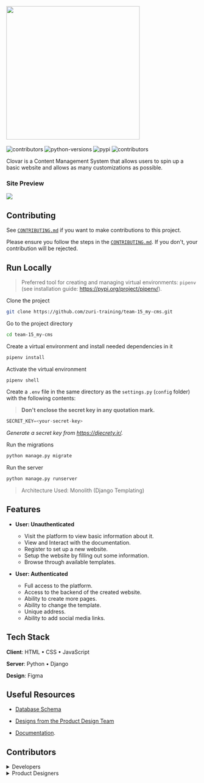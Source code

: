 <p align="left">
  <img src="https://user-images.githubusercontent.com/87664239/183072505-f90dfcf1-8347-4fba-bb0a-e022f0fdee33.png" width=350>
  <br>
  <br>
   <img src="https://img.shields.io/badge/license-MIT-brightgreen" alt="contributors" href="https://github.com/zuri-training/team-15_my-cms/blob/main/LICENSE">
   <img src="https://img.shields.io/pypi/pyversions/django" alt="python-versions" href="https://www.python.org/downloads/">
   <img src="https://img.shields.io/pypi/v/pipenv" alt="pypi" href="https://python.org/pypi/pipenv">
   <img src="https://img.shields.io/github/contributors/zuri-training/team-15_my-cms" alt="contributors" href="https://github.com/zuri-training/team-15_my-cms/graphs/contributors">
</p>
   
Clovar is a Content Management System that allows users to spin up a basic website and allows as many customizations as possible.
### Site Preview

<kbd>
  <a href="https://sentfi.netlify.app" target="_blank">
    <img src="https://user-images.githubusercontent.com/87664239/194041901-c9dd5f94-9329-4824-8b4b-09452eeec379.gif">
  </a>
</kbd>


## Contributing

See [`CONTRIBUTING.md`](https://github.com/zuri-training/my_cms-pjt-15/blob/main/CONTRIBUTING.md) if you want to make contributions to this project.

Please ensure you follow the steps in the [`CONTRIBUTING.md`](https://github.com/zuri-training/my_cms-pjt-15/blob/main/CONTRIBUTING.md). If you don't, your contribution will be rejected.

## Run Locally

> Preferred tool for creating and managing virtual environments: `pipenv` (see installation guide: <https://pypi.org/project/pipenv/>).

Clone the project

```bash
git clone https://github.com/zuri-training/team-15_my-cms.git
```

Go to the project directory

```bash
cd team-15_my-cms
```

Create a virtual environment and install needed dependencies in it

```bash
pipenv install
```

Activate the virtual environment

```bash
pipenv shell
```

Create a `.env` file in the same directory as the `settings.py` (`config` folder) with the following contents:

> **Don't enclose the secret key in any quotation mark.**

```python
SECRET_KEY=<your-secret-key>
```

*Generate a secret key from <https://djecrety.ir/>.*

Run the migrations

```python
python manage.py migrate
```

Run the server

```python
python manage.py runserver
```

> Architecture Used: Monolith (Django Templating)

## Features

- **User: Unauthenticated**
  - Visit the platform to view basic information about it.
  - View and Interact with the documentation.
  - Register to set up a new website.
  - Setup the website by filling out some information.
  - Browse through available templates.

- **User: Authenticated**
  - Full access to the platform.
  - Access to the backend of the created website.
  - Ability to create more pages.
  - Ability to change the template.
  - Unique address.
  - Ability to add social media links.

## Tech Stack

**Client**: HTML • CSS • JavaScript

**Server**: Python • Django

**Design**: Figma

## Useful Resources

- [Database Schema](https://drawsql.app/optimistic/diagrams/team-15-my-cms)

- [Designs from the Product Design Team](https://github.com/zuri-training/my_cms-pjt-15/blob/main/DESIGNS.md)

-  [Documentation](https://zuri-training.github.io/clovar-documentation).


## Contributors

<details><summary>Developers</summary>

- [@jeremy0x](https://www.github.com/jeremy0x)
- [@chidiarua](https://www.github.com/chidiarua)
- [@steph-ayo](https://www.github.com/steph-ayo)
- [@optimistictech](https://www.github.com/optimistictech)
- [@alvanokey](https://www.github.com/alvanokey)
- [@magnificientStudios](https://www.github.com/magnificientStudios)
- [@BioMeindinyo](https://www.github.com/BioMeindinyo)
- [@yusufadegbite](https://www.github.com/yusufadegbite)
- [@Noble101](https://www.github.com/Noble101)
- [@musoye](https://www.github.com/musoye)
- [@Chelsofia](https://www.github.com/Chelsofia)
- [@Ismat27](https://www.github.com/Ismat27)
- [@Prideland-okoi](https://github.com/Prideland-okoi)

</details>

<details><summary>Product Designers</summary>

- [@Paccid](https://www.github.com/Paccid)
- [@Bisolaawwal](https://www.github.com/Bisolaawwal)
- [@Rhoda-k](https://www.github.com/Rhoda-k)
- [@Anya-ndulue](https://www.github.com/Anya-ndulue)
- [@Temarii](https://www.github.com/Temarii)
- [@Dizue](https://www.github.com/Dizue)
- [@Joshua-Ogunwoolu](https://github.com/Joshua-Ogunwoolu)
- [@Emmanuel-Etukudo](https://www.github.com/Emmanuel-Etukudo)

</details>
